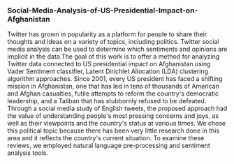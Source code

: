 ### Social-Media-Analysis-of-US-Presidential-Impact-on-Afghanistan

Twitter has grown in popularity as a platform for people to share their thoughts and ideas on a variety of topics, including politics. Twitter social media analysis can be used to determine which sentiments and opinions are implicit in the data.The goal of this work is to offer a method for analyzing Twitter data connected to US presidential impact on Afghanistan using Vader Sentiment classifier, Latent Dirichlet Allocation (LDA) clustering algorithm approaches. Since 2001, every US president has faced a shifting mission in Afghanistan, one that has led in tens of thousands of American and Afghan casualties, futile attempts to reform the country's democratic leadership, and a Taliban that has stubbornly refused to be defeated. Through a social media study of English tweets, the proposed approach had the value of understanding people's most pressing concerns and joys, as well as their viewpoints and the country's status at various times. We chose this political topic because there has been very little research done in this area and it reflects the country's current situation. To examine these reviews, we employed natural language pre-processing and sentiment analysis tools.
